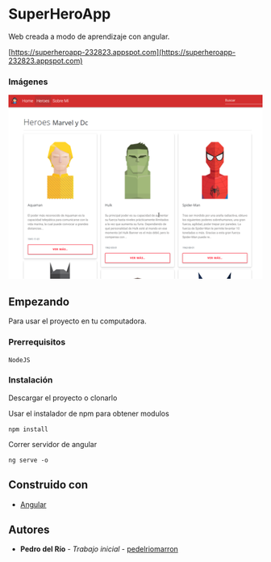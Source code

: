 # SuperHeroApp

Web creada a modo de aprendizaje con angular.

[https://superheroapp-232823.appspot.com](https://superheroapp-232823.appspot.com)



### Imágenes


![Texto alternativo](./src/assets/img/imgMD.png)


## Empezando

Para usar el proyecto en tu computadora.



### Prerrequisitos


```
NodeJS
```

### Instalación

Descargar el proyecto o clonarlo

Usar el instalador de npm para obtener modulos

```
npm install
```

Correr servidor de angular

```
ng serve -o
```


## Construido con

* [Angular](https://angular.io/docs)


## Autores

* **Pedro del Río** - *Trabajo inicial* - [pedelriomarron](https://github.com/pedelriomarron)
